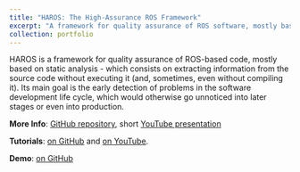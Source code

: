 ```yaml
---
title: "HAROS: The High-Assurance ROS Framework"
excerpt: "A framework for quality assurance of ROS software, mostly based on static analysis.<br/><img src='https://github.com/git-afsantos/haros/blob/master/logo.png?raw=true'>"
collection: portfolio
---
```


HAROS is a framework for quality assurance of ROS-based code, mostly based on static analysis - which consists on extracting information from the source code without executing it (and, sometimes, even without compiling it). Its main goal is the early detection of problems in the software development life cycle, which would otherwise go unnoticed into later stages or even into production.

**More Info**: [GitHub repository](https://github.com/git-afsantos/haros), short [YouTube presentation](https://www.youtube.com/watch?v=s_Zmch8xjzQ)

**Tutorials**: [on GitHub](https://github.com/git-afsantos/haros_tutorials/) and [on YouTube](https://youtube.com/playlist?list=PLrXxXaugT0cwVhjhlnxY6DU0_WYPLEmgq).

**Demo**: [on GitHub](https://git-afsantos.github.io/haros)
